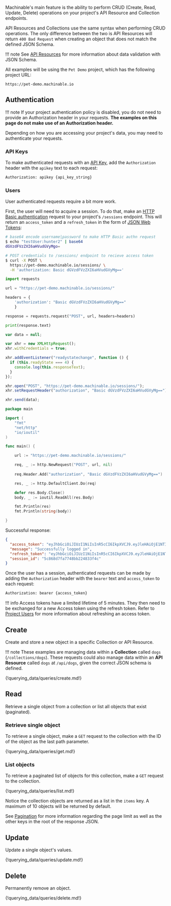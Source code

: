 Machinable's main feature is the ability to perform CRUD (Create, Read, Update, Delete) operations on your project's API Resource and Collection endpoints.

API Resources and Collections use the same syntax when performing CRUD operations. The only difference between the two is API Resources will return `400 Bad Request` when creating an object that does not match the defined JSON Schema. 


!!! note
    See [API Resources](/documentation/projects/resources/) for more information about data validation with JSON Schema.

All examples will be using the `Pet Demo` project, which has the following project URL:

```
https://pet-demo.machinable.io
```

## Authentication

!!! note
    If your project authentication policy is disabled, you do not need to provide an Authorization header in your requests. **The examples on this page do not make use of an Authorization header.**

Depending on how you are accessing your project's data, you may need to authenticate your requests.

### API Keys

To make authenticated requests with an [API Key](/documentation/projects/access/#api-keys), add the `Authorization` header with the `apikey` text to each request:

```bash
Authorization: apikey {api_key_string}
```

### Users

User authenticated requests require a bit more work.

First, the user will need to acquire a session. To do that, make an [HTTP Basic authentication](https://developer.mozilla.org/en-US/docs/Web/HTTP/Authentication#Basic_authentication_scheme) request to your project's `/sessions` endpoint. This will return an `access_token` and a `refresh_token` in the form of [JSON Web Tokens](https://jwt.io/):

```bash tab="Bash"
# base64 encode username|password to make HTTP Basic authn request
$ echo "testUser:hunter2" | base64
dGVzdFVzZXI6aHVudGVyMgo=

# POST credentials to /sessions/ endpoint to recieve access token
$ curl -X POST \
  https://pet-demo.machinable.io/sessions/ \
  -H 'authorization: Basic dGVzdFVzZXI6aHVudGVyMg=='
```

```python tab="Python"
import requests

url = "https://pet-demo.machinable.io/sessions/"

headers = {
    'authorization': "Basic dGVzdFVzZXI6aHVudGVyMg=="
    }

response = requests.request("POST", url, headers=headers)

print(response.text)
```

```javascript tab="Javascript"
var data = null;

var xhr = new XMLHttpRequest();
xhr.withCredentials = true;

xhr.addEventListener("readystatechange", function () {
  if (this.readyState === 4) {
    console.log(this.responseText);
  }
});

xhr.open("POST", "https://pet-demo.machinable.io/sessions/");
xhr.setRequestHeader("authorization", "Basic dGVzdFVzZXI6aHVudGVyMg==");

xhr.send(data);
```

```go tab="Go"
package main

import (
	"fmt"
	"net/http"
	"io/ioutil"
)

func main() {

	url := "https://pet-demo.machinable.io/sessions/"

	req, _ := http.NewRequest("POST", url, nil)
 
	req.Header.Add("authorization", "Basic dGVzdFVzZXI6aHVudGVyMg==")

	res, _ := http.DefaultClient.Do(req)

	defer res.Body.Close()
	body, _ := ioutil.ReadAll(res.Body)

	fmt.Println(res)
	fmt.Println(string(body))

}
```

Successful response:
```json
{
  "access_token": "eyJhbGciOiJIUzI1NiIsInR5cCI6IkpXVCJ9.eyJleHAiOjE1NTIzMjI4MTksInByb2plY3RzIjp7InBldC1kZW1vIjp0cnVlfSwidXNlciI6eyJhY3RpdmUiOnRydWUsImlkIjoiNWM4NjhkNDBhNzc0OGJiMjI0ODMzZjRiIiwibmFtZSI6InRlc3RVc2VyIiwicmVhZCI6dHJ1ZSwidHlwZSI6InByb2plY3QiLCJ3cml0ZSI6dHJ1ZX19.93H4H3FyPGrzOGb3WHRO7RLUGezpYxbVki7oGqdyA6E",
  "message": "Successfully logged in",
  "refresh_token": "eyJhbGciOiJIUzI1NiIsInR5cCI6IkpXVCJ9.eyJleHAiOjE1NTI1ODExMTksInNlc3Npb25faWQiOiI1Yzg2OGQ3ZmE3NzQ4YmIyMjQ4MzNmNGMiLCJ1c2VyX2lkIjoiNWM4NjhkNDBhNzc0OGJiMjI0ODMzZjRiIn0.wWyb-nNff3RBw73D1hqN9k8U8_pKMHWGShMwA9YvSAc",
  "session_id": "5c868d7fa7748bb224833f4c"
}
```

Once the user has a session, authenticated requests can be made by adding the `Authorization` header with the `bearer` text and `access_token` to each request:

```bash
Authorization: bearer {access_token}
```

!!! info
    Access tokens have a limited lifetime of 5 minutes. They then need to be exchanged for a new Access token using the refresh token. Refer to [Project Users](/documentation/projects/access/#users) for more information about refreshing an access token.

## Create

Create and store a new object in a specific Collection or API Resource.

!!! note
    These examples are managing data within a **Collection** called `dogs` (`/collections/dogs`). These requests could also manage data within an **API Resource** called `dogs` at `/api/dogs`, given the correct JSON schema is defined.

{!querying_data/queries/create.md!}

## Read

Retrieve a single object from a collection or list all objects that exist (paginated).

### Retrieve single object

To retrieve a single object, make a `GET` request to the collection with the ID of the object as the last path parameter.

{!querying_data/queries/get.md!}

### List objects

To retrieve a paginated list of objects for this collection, make a `GET` request to the collection.

{!querying_data/queries/list.md!}

Notice the collection objects are returned as a list in the `items` key. A maximum of 10 objects will be returned by default. 

See [Pagination](/documentation/querying_data/pagination) for more information regarding the page limit as well as the other keys in the root of the response JSON.

## Update

Update a single object's values.

{!querying_data/queries/update.md!}

## Delete

Permanently remove an object.

{!querying_data/queries/delete.md!}

<br/>